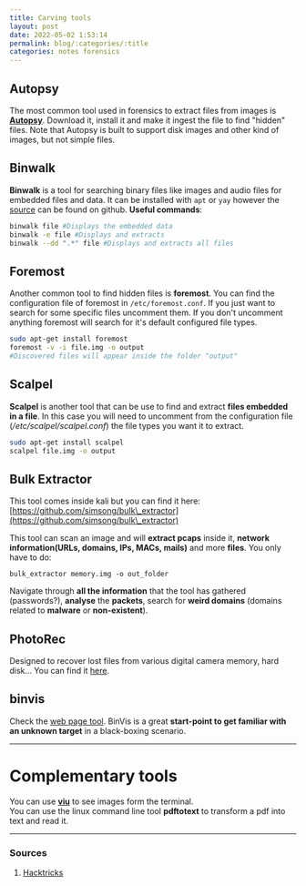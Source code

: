 ```yaml
---
title: Carving tools
layout: post
date: 2022-05-02 1:53:14
permalink: blog/:categories/:title
categories: notes forensics
---
```


## Autopsy

The most common tool used in forensics to extract files from images is [**Autopsy**](https://www.autopsy.com/download/). Download it, install it and make it ingest the file to find "hidden" files. Note that Autopsy is built to support disk images and other kind of images, but not simple files.

## Binwalk 

**Binwalk** is a tool for searching binary files like images and audio files for embedded files and data.
It can be installed with `apt` or `yay` however the [source](https://github.com/ReFirmLabs/binwalk) can be found on github.
**Useful commands**:

```bash
binwalk file #Displays the embedded data 
binwalk -e file #Displays and extracts 
binwalk --dd ".*" file #Displays and extracts all files
```

## Foremost

Another common tool to find hidden files is **foremost**. You can find the configuration file of foremost in `/etc/foremost.conf`. If you just want to search for some specific files uncomment them. If you don't uncomment anything foremost will search for it's default configured file types.

```bash
sudo apt-get install foremost
foremost -v -i file.img -o output
#Discovered files will appear inside the folder "output"
```

## **Scalpel**

**Scalpel** is another tool that can be use to find and extract **files embedded in a file**. In this case you will need to uncomment from the configuration file (_/etc/scalpel/scalpel.conf_) the file types you want it to extract.

```bash
sudo apt-get install scalpel
scalpel file.img -o output
```

## Bulk Extractor

This tool comes inside kali but you can find it here: [https://github.com/simsong/bulk\_extractor](https://github.com/simsong/bulk\_extractor)

This tool can scan an image and will **extract pcaps** inside it, **network information(URLs, domains, IPs, MACs, mails)** and more **files**. You only have to do:

```
bulk_extractor memory.img -o out_folder
```

Navigate through **all the information** that the tool has gathered (passwords?), **analyse** the **packets**, search for **weird domains** (domains related to **malware** or **non-existent**).

## PhotoRec

Designed to recover lost files from various digital camera memory, hard disk...
You can find it [here](https://www.cgsecurity.org/wiki/TestDisk_Download).

## binvis

Check the [web page tool](https://binvis.io/#/).
BinVis is a great **start-point to get familiar with an unknown target** in a black-boxing scenario.

---

# Complementary tools

You can use [**viu**](https://github.com/atanunq/viu) to see images form the terminal.\
You can use the linux command line tool **pdftotext** to transform a pdf into text and read it.

---

### Sources

1. [Hacktricks](https://book.hacktricks.xyz/generic-methodologies-and-resources/basic-forensic-methodology/partitions-file-systems-carving/file-data-carving-recovery-tools)
